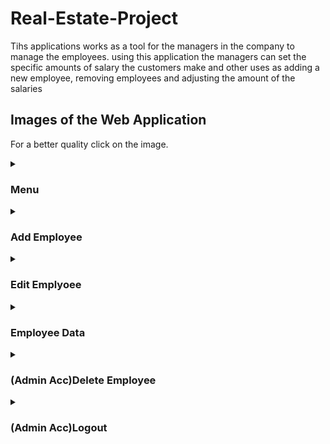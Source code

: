 # Real-Estate-Project
Tihs applications works as a tool for the managers in the company to manage the employees.  using this application the managers can set the specific amounts of salary the customers make and other uses as adding a new employee, removing employees and adjusting the amount of the salaries

## Images of the Web Application 
For a better quality click on the image.

<!-- Menu -->

<details>
<summary><h3>Menu</h3></summary>
<br>
<img align="left" height="650px" width="15000px"  src="https://github.com/user-attachments/assets/edea94ef-9c15-483b-8b80-21c2662fe6f6"/>
</details>



<!-- Add Employee -->

<details>
<summary><h3>Add Employee</h3></summary>
<br>
<img align="left" height="650px" width="1400px"  src="https://github.com/user-attachments/assets/afa313d6-4fb4-4a0e-ac73-8c593dca59fa"/>
</details>


<!-- Edit Emplyoee -->

<details>
<summary><h3>Edit Emplyoee</h3></summary>
<br>
<img align="left" height="650px" width="1400px"  src="https://github.com/user-attachments/assets/22c42e0d-4a98-4268-b5e0-eabd762bb9fd"/>
</details>


<!-- Employee Data -->

<details>
<summary><h3>Employee Data</h3></summary>
<br>
<img align="left" height="650px" width="1400px"  src="https://github.com/user-attachments/assets/eaecb08d-3b14-44d2-94e4-f9cf94233e9d"/>
</details>


<!-- Delete Employee -->

<details>
<summary><h3>(Admin Acc)Delete Employee</h3></summary>
<br>
<img align="left" height="650px" width="1400px"  src="https://github.com/user-attachments/assets/3529be36-42d5-4d09-b6ce-653f714dc0a5"/>
</details>


<!-- Logout -->

<details>
<summary><h3>(Admin Acc)Logout</h3></summary>
<br>
<img align="left" height="650px" width="1400px"  src="https://github.com/user-attachments/assets/1c54440b-9b1b-42e7-8519-722a8ffc65ad"/>
</details>

